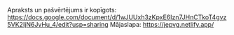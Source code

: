 Apraksts un pašvērtējums ir kopīgots:
https://docs.google.com/document/d/1wJUUxh3zKpxE6Izn7JHnCTkoT4gvz5VK2IjN6JvHu_4/edit?usp=sharing
Mājaslapa: https://jepvg.netlify.app/
